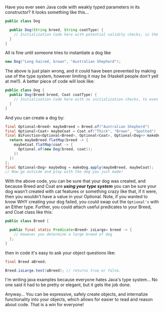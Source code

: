 <!--id: 9-->
<!--title: Use Your Type System-->
<!--author: Brian Jones-->
<!--visible: true-->

Have you ever seen Java code with weakly typed parameters in its constructor? It looks something like this...


```java
public class Dog

  public Dog(String breed, String coatType) {
    // Initialization Code here with potential validity checks, is the breed a valid breed, is the coat type even a coat type? did I mix the parameters up? etc...
  }
}
```

All is fine until someone tries to instantiate a dog like

```java
new Dog("Long haired, brown", "Australian Shepherd");
```

The above is just plain wrong, and it could have been prevented by making use of the type system, however limiting it may be (Haskell people don't yell at me!!). A better piece of code will look like:

```java
public class Dog {
  public Dog(Breed breed, Coat coatType) {
    // Initialization Code here with no initialization checks, to even get a Breed it must be built correctly, same with Coat
  }
}
```

And you can create a dog by:


```java
final Optional<Breed> maybeBreed = Breed.of("Australian Shepherd")
final Optional<Coat> maybeCoat = Coat.of("Thick", "Brown", "Spotted")
final BiFunction<Optional<Breed>, Optional<Coat>, Optional<Dog>> makeDog = (maybeBreed, maybeCoat) -> {
  return maybeBreed.flatMap(breed -> {
    maybeCoat.flatMap(coat -> {
      Optional.of(new Dog(breed, coat));
    })
  })
};
final Optional<Dog> maybeDog = makeDog.apply(maybeBreed, maybeCoat);
// Now go outside and play with the dog you just made!
```


With the above code, you can be sure that your dog was created, and because Breed and Coat are **_using your type system_** you can be sure your dog wasn't created with cat features or something crazy like that, if it were, then you wouldn't have a value in your Optional. Note, if you wanted to know WHY creating your dog failed, you could swap out the `Optional's` with an Either type. Further, you could attach useful predicates to your Breed, and Coat class like this:

```java
public class Breed {

  public final static Predicate<Breed> isLarge= breed -> {
    // However you determine a large breed of dog
  };
}
```
then in code it's easy to ask your object questions like:

```java
final Breed aBreed;

Breed.isLarge.test(aBreed); // returns true or false.
```


I'm writing java examples because everyone hates Java's type system... No one said it had to be pretty or elegant, but it gets the job done.

Anyway... You can be expressive, safely create objects, and internalize functionality into your objects, which allows for easier to read and reason about code. That is a win for everyone!
